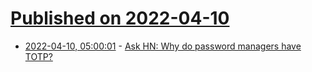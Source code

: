 # [Published on 2022-04-10](index.md)

* [2022-04-10, 05:00:01](https://news.ycombinator.com/item?id=30974585) - [Ask HN: Why do password managers have TOTP?](https://news.ycombinator.com/item?id=30974585)
